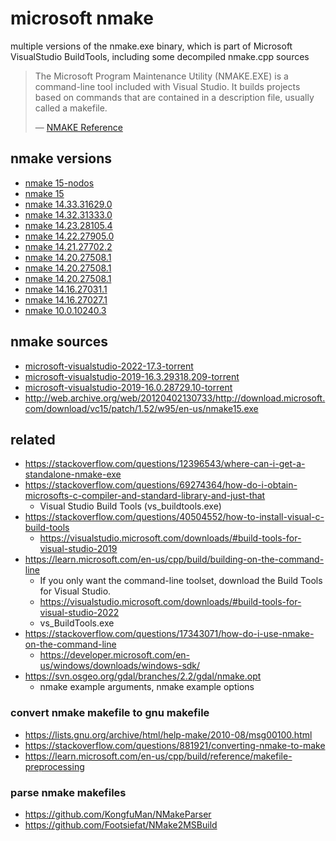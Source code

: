 # microsoft nmake

multiple versions of the nmake.exe binary,
which is part of Microsoft VisualStudio BuildTools,
including some decompiled nmake.cpp sources

<blockquote>

The Microsoft Program Maintenance Utility (NMAKE.EXE) is a command-line tool included with Visual Studio.
It builds projects based on commands that are contained in a description file, usually called a makefile.

&mdash; [NMAKE Reference](https://learn.microsoft.com/en-us/cpp/build/reference/nmake-reference)

</blockquote>

## nmake versions

<!--
ls -d sha256/*-nmake-* | while read d; do
  h=$(echo $d | cut -d- -f1)
  v=$(echo $d | cut -d- -f3-)
  echo $v $d
done | sort -V -r | while read v d; do echo "- [nmake $v]($d)"; done 
-->

- [nmake 15-nodos](sha256/0b51a812614c2cd383cd416e098aa0d27f0cb544b8e3df6889ce8e9769e401b2-nmake-15-nodos)
- [nmake 15](sha256/21ac98110e19b2f0d59efaa1cb4807700bed1f6ebb4b74b56783c3b7300edb7c-nmake-15)
- [nmake 14.33.31629.0](sha256/3a1ebd8d25e87796d1a95cd4622b32f1df9d49e1b38ff58b91b6b86a53f0525e-nmake-14.33.31629.0)
- [nmake 14.32.31333.0](sha256/e4d63c14144f42f4ba70e4e077b0c1fde11c1799c5ec55227368cb9fef8888bb-nmake-14.32.31333.0)
- [nmake 14.23.28105.4](sha256/23563b29f3b0e8b7a925a655b810f81e0e67d65a2bff197b1ad6c8021b0b8eea-nmake-14.23.28105.4)
- [nmake 14.22.27905.0](sha256/afe7d921f7abec014217646bf2031b6b1b1cdc58ae6cb56e46eb6cc663443a1f-nmake-14.22.27905.0)
- [nmake 14.21.27702.2](sha256/c43ac12a2500c9491c6d74b9a892d6e4802a9d191a45903cfb57e240203f0e95-nmake-14.21.27702.2)
- [nmake 14.20.27508.1](sha256/ea72cefc022d1211ab44ff459e42329e477d7aac5995a1e1266120ab56b92f97-nmake-14.20.27508.1)
- [nmake 14.20.27508.1](sha256/1f6257610c17232f4215362d1502eb8bce75e1c3a37b1d6a0313983094a71925-nmake-14.20.27508.1)
- [nmake 14.20.27508.1](sha256/ea72cefc022d1211ab44ff459e42329e477d7aac5995a1e1266120ab56b92f97-nmake-14.20.27508.1)
- [nmake 14.16.27031.1](sha256/e7c8d23b9d391301246bd26ed5da92366ea985a0eed2f1987f908cd92f4f131a-nmake-14.16.27031.1)
- [nmake 14.16.27027.1](sha256/73953d22eed9dce5eee02ceccf36c9c804ccfed8e20f926a1a6515a95564a103-nmake-14.16.27027.1)
- [nmake 10.0.10240.3](sha256/cf523313efe8a4d99b0bb6551231d87465ddc404558a5ff34bf123c76309d7ce-nmake-10.0.10240.3)

## nmake sources

- [microsoft-visualstudio-2022-17.3-torrent](sources/microsoft-visualstudio-2022-17.3-torrent)
- [microsoft-visualstudio-2019-16.3.29318.209-torrent](sources/microsoft-visualstudio-2019-16.3.29318.209-torrent)
- [microsoft-visualstudio-2019-16.0.28729.10-torrent](sources/microsoft-visualstudio-2019-16.0.28729.10-torrent)
- http://web.archive.org/web/20120402130733/http://download.microsoft.com/download/vc15/patch/1.52/w95/en-us/nmake15.exe

## related

- https://stackoverflow.com/questions/12396543/where-can-i-get-a-standalone-nmake-exe
- https://stackoverflow.com/questions/69274364/how-do-i-obtain-microsofts-c-compiler-and-standard-library-and-just-that
   - Visual Studio Build Tools (vs_buildtools.exe)
- https://stackoverflow.com/questions/40504552/how-to-install-visual-c-build-tools
   - https://visualstudio.microsoft.com/downloads/#build-tools-for-visual-studio-2019
- https://learn.microsoft.com/en-us/cpp/build/building-on-the-command-line
   - If you only want the command-line toolset, download the Build Tools for Visual Studio.
   - https://visualstudio.microsoft.com/downloads/#build-tools-for-visual-studio-2022
   - vs_BuildTools.exe
- https://stackoverflow.com/questions/17343071/how-do-i-use-nmake-on-the-command-line
   - https://developer.microsoft.com/en-us/windows/downloads/windows-sdk/
- https://svn.osgeo.org/gdal/branches/2.2/gdal/nmake.opt
   - nmake example arguments, nmake example options

### convert nmake makefile to gnu makefile

- https://lists.gnu.org/archive/html/help-make/2010-08/msg00100.html
- https://stackoverflow.com/questions/881921/converting-nmake-to-make
- https://learn.microsoft.com/en-us/cpp/build/reference/makefile-preprocessing

### parse nmake makefiles

- https://github.com/KongfuMan/NMakeParser
- https://github.com/Footsiefat/NMake2MSBuild
